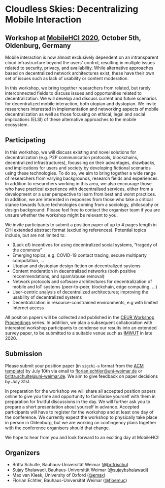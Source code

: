 # Cloudless Skies: Decentralizing Mobile Interaction

## Workshop at [MobileHCI 2020](https://mobilehci.acm.org/2020/), October 5th, Oldenburg, Germany

Mobile interaction is now almost exclusively dependent on an intransparent cloud infrastructure beyond the users' control, resulting in multiple issues related to security, privacy, and availability. While alternative approaches based on decentralized network architectures exist, these have their own set of issues such as lack of usability or content moderation.

In this workshop, we bring together researchers from related, but rarely interconnected fields to discuss issues and opportunities related to decentralization.  We will develop and discuss current and future scenarios for decentralized mobile interaction, both utopian and dystopian. We invite researchers interested in implementation and networking aspects of mobile decentralization as well as those focusing on ethical, legal and social implications (ELSI) of these alternative approaches to the mobile ecosystem.

## Participating

In this workshop, we will discuss existing and novel solutions for decentralization (e.g. P2P communication protocols, blockchains, decentralized infrastructures), focussing on their advantages, drawbacks, and implications for users and society by developing fictional scenarios using these technologies. To do so, we aim to bring together a wide range of researchers from varying backgrounds, research fields and experiences. In addition to researchers working in this area, we also encourage those who have practical experience with decentralised services, either from a development or a user perspective to learn from best and worst practices. In addition, we are interested in responses from those who take a critical stance towards future technologies coming from a sociology, philosophy or design background. Please feel free to contact the organiser team if you are unsure whether the workshop might be relevant to you. 

We invite participants to submit a position paper of up to 4 pages length in CHI extended abstract format (excluding references). Potential topics include, but are not limited to:

  * (Lack of) incentives for using decentralized social systems, “tragedy of the commons”
  * Emerging topics, e.g. COVID-19 contact tracing, secure multiparty computation, ...
  * Utopian and dystopian design fiction on decentralized systems 
  * Content moderation in decentralized networks (both positive recommendations, and spam/abuse removal) 
  * Network protocols and software architectures for decentralization of mobile and IoT systems (peer-to-peer, blockchain, edge computing, ...) 
  * User-centric analysis of decentralized architectures; improving the usability of decentralized systems 
  * Decentralization in resource-constrained environments, e.g with limited Internet access
  
All position papers will be collected and published in the [CEUR Workshop Proceedings](http://ceur-ws.org/) series. In addition, we plan a subsequent collaboration with interested workshop participants to condense our results into an extended survey paper, to be submitted to a suitable venue such as [IMWUT](https://imwut.acm.org/) in late 2020.

## Submission

Please submit your position paper (in `sigchi-a` format from the [ACM template](https://www.acm.org/publications/proceedings-template)) by July 10th via email to [florian.echtler@uni-weimar.de](mailto:florian.echtler@uni-weimar.de) or [britta.schulte@uni-weimar.de](mailto:britta.schulte@uni-weimar.de). We aim to give feedback on paper decisions by July 31st. 

In preparation for the workshop we will share all accepted position papers online to give you time and opportunity to familiarise yourself with them in preparation for fruitful discussions in the day. We will further ask you to prepare a short presentation about yourself in advance. Accepted participants will have to register for the workshop and at least one day of the conference. We currently expect the workshop to physically take place in person in Oldenburg, but we are working on contingency plans together with the conference organisers should that change. 

We hope to hear from you and look forward to an exciting day at MobileHCI!

## Organizers

  * Britta Schulte, Bauhaus-Universität Weimar ([@brifrischu](https://twitter.com/brifrischu))
  * Sujay Shalawadi, Bauhaus-Universität Weimar ([@sujaybshalawadi](https://twitter.com/sujaybshalawadi))
  * Max van Kleek, University of Oxford ([@emax](https://twitter.com/emax))
  * Florian Echtler, Bauhaus-Universität Weimar ([@floemuc](https://twitter.com/floemuc))
